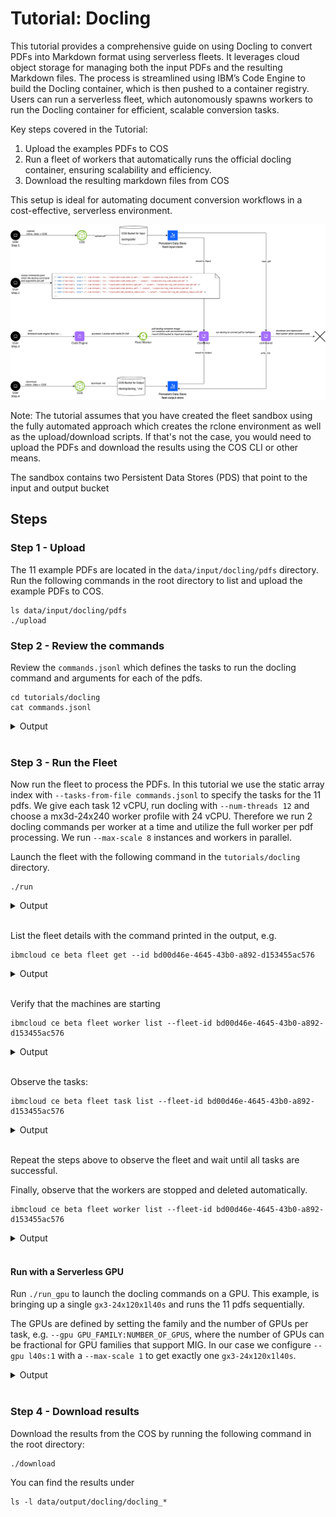# Tutorial: Docling

This tutorial provides a comprehensive guide on using Docling to convert PDFs into Markdown format using serverless fleets. It leverages cloud object storage for managing both the input PDFs and the resulting Markdown files. The process is streamlined using IBM’s Code Engine to build the Docling container, which is then pushed to a container registry. Users can run a serverless fleet, which autonomously spawns workers to run the Docling container for efficient, scalable conversion tasks.

Key steps covered in the Tutorial:
1. Upload the examples PDFs to COS
2. Run a fleet of workers that automatically runs the official docling container, ensuring scalability and efficiency.
4. Download the resulting markdown files from COS

This setup is ideal for automating document conversion workflows in a cost-effective, serverless environment.


![](../../images/examples_docling_flow.png)

Note: The tutorial assumes that you have created the fleet sandbox using the fully automated approach which creates the rclone environment as well as the upload/download scripts. If that's not the case, you would need to upload the PDFs and download the results using the COS CLI or other means.

The sandbox contains two Persistent Data Stores (PDS) that point to the input and output bucket

## Steps


### Step 1 - Upload

The 11 example PDFs are located in the `data/input/docling/pdfs` directory. Run the following commands in the root directory to list and upload the example PDFs to COS.
```
ls data/input/docling/pdfs
./upload
```

### Step 2 - Review the commands

Review the `commands.jsonl` which defines the tasks to run the docling command and arguments for each of the pdfs.
```
cd tutorials/docling
cat commands.jsonl
```

<a name="Output"></a>
<details>
  <summary>Output</summary>

```
➜  cat commands.jsonl
{ "cmds":["docling"], "args": ["--num-threads", "12", "/input/pdfs/2203.01017v2.pdf", "--output", "/output/docling_2203.01017v2.pdf.md" ]}
{ "cmds":["docling"], "args": ["--num-threads", "12", "/input/pdfs/2206.01062.pdf", "--output", "/output/docling_2206.01062.pdf.md" ]}
{ "cmds":["docling"], "args": ["--num-threads", "12", "/input/pdfs/2305.03393v1-pg9.pdf", "--output", "/output/docling_2305.03393v1-pg9.pdf.md" ]}
{ "cmds":["docling"], "args": ["--num-threads", "12", "/input/pdfs/2305.03393v1.pdf", "--output", "/output/docling_2305.03393v1.pdf.md" ]}
{ "cmds":["docling"], "args": ["--num-threads", "12", "/input/pdfs/amt_handbook_sample.pdf", "--output", "/output/docling_amt_handbook_sample.pdf.md" ]}
{ "cmds":["docling"], "args": ["--num-threads", "12", "/input/pdfs/code_and_formula.pdf", "--output", "/output/docling_code_and_formula.pdf.md" ]}
{ "cmds":["docling"], "args": ["--num-threads", "12", "/input/pdfs/picture_classification.pdf", "--output", "/output/docling_picture_classification.pdf.md" ]}
{ "cmds":["docling"], "args": ["--num-threads", "12", "/input/pdfs/redp5110_sampled.pdf", "--output", "/output/docling_redp5110_sampled.pdf.md" ]}
{ "cmds":["docling"], "args": ["--num-threads", "12", "/input/pdfs/right_to_left_01.pdf", "--output", "/output/docling_right_to_left_01.pdf.md" ]}
{ "cmds":["docling"], "args": ["--num-threads", "12", "/input/pdfs/right_to_left_02.pdf", "--output", "/output/docling_right_to_left_02.pdf.md" ]}
{ "cmds":["docling"], "args": ["--num-threads", "12", "/input/pdfs/right_to_left_03.pdf", "--output", "/output/docling_right_to_left_03.pdf.md" ]}
```
</details>
<br/>

### Step 3 - Run the Fleet

Now run the fleet to process the PDFs. In this tutorial we use the static array index with `--tasks-from-file commands.jsonl` to specify the tasks for the 11 pdfs. We give each task 12 vCPU, run docling with `--num-threads 12` and choose a mx3d-24x240 worker profile with 24 vCPU. Therefore we run 2 docling commands per worker at a time and utilize the full worker per pdf processing. We run `--max-scale 8` instances and workers in parallel. 

Launch the fleet with the following command in the `tutorials/docling` directory.
```
./run
```

<a name="Output"></a>
<details>
  <summary>Output</summary>

```
➜  docling ./run
ibmcloud code-engine beta fleet create --name fleet-3128b1c7-1
  --image quay.io/docling-project/docling-serve-cpu
  --registry-secret fleet-registry-secret
  --worker-profile mx3d-24x240
  --max-scale 8
  --tasks-from-local-file commands.jsonl
  --cpu 12
  --memory 120G
  --mount-data-store /input=fleet-input-store:/docling
  --mount-data-store /output=fleet-output-store:/docling
Successfully created fleet with name 'fleet-3128b1c7-1' and ID 'bd00d46e-4645-43b0-a892-d153455ac576'
Run 'ibmcloud ce beta fleet get --id bd00d46e-4645-43b0-a892-d153455ac576' to check the fleet status.
Run 'ibmcloud ce beta fleet worker list --fleet-id bd00d46e-4645-43b0-a892-d153455ac576' to retrieve a list of provisioned workers.
OK
```
</details>
<br/>

List the fleet details with the command printed in the output, e.g.

```
ibmcloud ce beta fleet get --id bd00d46e-4645-43b0-a892-d153455ac576
```

<a name="Output"></a>
<details>
  <summary>Output</summary>

```
➜  docling ibmcloud ce beta fleet get --id bd00d46e-4645-43b0-a892-d153455ac576
Getting fleet 'bd00d46e-4645-43b0-a892-d153455ac576'...
OK

Name:            fleet-3128b1c7-1
ID:              bd00d46e-4645-43b0-a892-d153455ac576
Status:          pending
Created:         89s
Project region:  br-sao
Project name:    fleetlab-user1--ce-project

Tasks status:
  Failed:     0
  Cancelled:  0
  Succeeded:  0
  Running:    0
  Pending:    11
  Total:      11

Code:
  Container image reference:  quay.io/docling-project/docling-serve-cpu
  Registry access secret:     fleet-registry-secret

Tasks specification:
  Task state store:           fleet-task-store
  Data store JSON reference:  fleet-task-store
  Data store object path:     /ce/bd499e5b-0d1f-4f0e-92ef-2acd4d01def4/fleet-input/02aa073d-a423-406e-b47a-0ab92641098a.jsonl

Resources and scaling:
  CPU per instance:          24
  Memory per instance:       240G
  Preferred worker profile:  mx3d-24x240
  Max number of instances:   4
  Max execution time:
  Max retries per task:      3

Network placement:
  Network reference 0:  7d1503cd-8d49-477e-81b8-a4b084b7b680
```
</details>
<br/>


Verify that the machines are starting
```
ibmcloud ce beta fleet worker list --fleet-id bd00d46e-4645-43b0-a892-d153455ac576
```
<a name="Output"></a>
<details>
  <summary>Output</summary>

```
➜  docling ibmcloud ce beta fleet worker list --fleet-id bd00d46e-4645-43b0-a892-d153455ac576
Listing serverless fleet workers...
OK

ID                                    Status   Profile      IP           Zone      Age
05c5f559-b567-4f81-9cd6-a74c145201d9  running  mx3d-24x240  10.250.0.12  br-sao-1  2m7s
63636826-3600-41f8-ac9f-78cc17a7a930  running  mx3d-24x240  10.250.0.9   br-sao-1  2m7s
9c39d1a9-3f25-49c5-ba27-e23dabaac695  running  mx3d-24x240  10.250.0.11  br-sao-1  2m7s
df27ff63-34dc-45b0-8f87-9c5f64aec388  running  mx3d-24x240  10.250.0.10  br-sao-1  2m7s
```
</details>
<br/>

Observe the tasks:

```
ibmcloud ce beta fleet task list --fleet-id bd00d46e-4645-43b0-a892-d153455ac576
```
<a name="Output"></a>
<details>
  <summary>Output</summary>

```
➜  docling ibmcloud ce beta fleet task list --fleet-id bd00d46e-4645-43b0-a892-d153455ac576
Listing serverless fleet tasks...
OK

Index                           ID                                    Status      Result code  Worker ID
000-00000-00000000000000000005  0d7403eb-060c-5574-95cb-84b3291e6651  pending     -            -
000-00000-00000000000000000008  118fe7d1-b9cc-5e1c-8540-0d826d5fc388  successful  0            fleet-bd00d46e-4645-43b0-a892-d153455ac576-2
000-00000-00000000000000000010  1ea768d5-5451-5c89-b03d-6bcc49ce9151  pending     -            -
000-00000-00000000000000000007  25fbad6f-f5d8-59ed-9c11-ab3b031d33dc  successful  0            fleet-bd00d46e-4645-43b0-a892-d153455ac576-3
000-00000-00000000000000000006  3d97d377-321f-5183-9704-ba82f77f62e0  pending     -            -
000-00000-00000000000000000002  8d408a5a-c765-5a86-8633-6d9f5a7c906c  successful  0            fleet-bd00d46e-4645-43b0-a892-d153455ac576-0
000-00000-00000000000000000004  94a37069-f911-5054-aa5a-c50f35ce9819  successful  0            fleet-bd00d46e-4645-43b0-a892-d153455ac576-4
000-00000-00000000000000000009  df4a9a37-32bd-554b-8000-cb3da5bbb2ae  running     -            fleet-bd00d46e-4645-43b0-a892-d153455ac576-3
000-00000-00000000000000000001  e8e9c81d-3e0e-54a6-a10f-491fb00a2f79  running     -            fleet-bd00d46e-4645-43b0-a892-d153455ac576-0
000-00000-00000000000000000003  f4e7e5cc-51dd-56cb-bbc8-149cf3aa4f57  running     -            fleet-bd00d46e-4645-43b0-a892-d153455ac576-4
000-00000-00000000000000000000  fcb64a66-f270-55fa-99fa-6695070bee4a  running     -            fleet-bd00d46e-4645-43b0-a892-d153455ac576-2

```
</details>
<br/>

Repeat the steps above to observe the fleet and wait until all tasks are successful. 

Finally, observe that the workers are stopped and deleted automatically.

```
ibmcloud ce beta fleet worker list --fleet-id bd00d46e-4645-43b0-a892-d153455ac576
```

<a name="Output"></a>
<details>
  <summary>Output</summary>

```
➜  docling ibmcloud ce beta fleet worker list --fleet-id bd00d46e-4645-43b0-a892-d153455ac576
Listing serverless fleet tasks...
OK

ID                                    Status   Profile      IP           Zone      Age
05c5f559-b567-4f81-9cd6-a74c145201d9  stopped  mx3d-24x240  10.250.0.12  br-sao-1  15m
63636826-3600-41f8-ac9f-78cc17a7a930  stopped  mx3d-24x240  10.250.0.9   br-sao-1  15m
9c39d1a9-3f25-49c5-ba27-e23dabaac695  stopped  mx3d-24x240  10.250.0.11  br-sao-1  15m
df27ff63-34dc-45b0-8f87-9c5f64aec388  stopped  mx3d-24x240  10.250.0.10  br-sao-1  15m
```
</details>
<br/>

#### Run with a Serverless GPU

Run `./run_gpu` to launch the docling commands on a GPU. This example, is bringing up a single `gx3-24x120x1l40s` and runs the 11 pdfs sequentially.


The GPUs are defined by setting the family and the number of GPUs per task, e.g. `--gpu GPU_FAMILY:NUMBER_OF_GPUS`, where the number of GPUs can be fractional for GPU families that support MIG. In our case we configure `--gpu l40s:1` with a `--max-scale 1` to get exactly one `gx3-24x120x1l40s`.


<a name="Output"></a>
<details>
  <summary>Output</summary>
```
./run_gpu
ibmcloud code-engine beta fleet create --name fleet-cc1f880d-1
  --image quay.io/docling-project/docling-serve
  --registry-secret fleet-registry-secret
  --max-scale 1
  --tasks-from-local-file commands.jsonl
  --gpu l40s:1
  --mount-data-store /input=fleet-input-store:/docling
  --mount-data-store /output=fleet-output-store:/docling
Successfully created fleet with name 'fleet-cc1f880d-1' and ID 'b824738b-3ffd-44cb-9044-db1f11b24076'
Run 'ibmcloud ce beta fleet get --id b824738b-3ffd-44cb-9044-db1f11b24076' to check the fleet status.
Run 'ibmcloud ce beta fleet worker list --fleet-id b824738b-3ffd-44cb-9044-db1f11b24076' to retrieve a list of provisioned workers.
OK
```
</details>
<br/>


### Step 4 - Download results

Download the results from the COS by running the following command in the root directory:
```
./download
```

You can find the results under
```
ls -l data/output/docling/docling_*
```